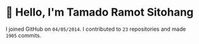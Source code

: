 # :wave: Hello, I'm Tamado Ramot Sitohang

I joined GitHub on `04/05/2014`. I contributed to `23` repositories and made `1905` commits.
